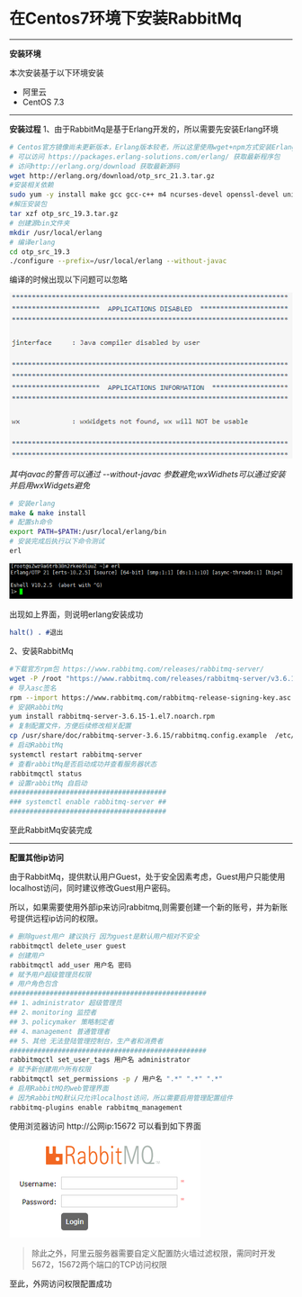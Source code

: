 # 在Centos7环境下安装RabbitMq

---
**安装环境**

本次安装基于以下环境安装
* 阿里云
* CentOS 7.3

---
**安装过程**
1、由于RabbitMq是基于Erlang开发的，所以需要先安装Erlang环境
``` sh
# Centos官方镜像尚未更新版本，Erlang版本较老，所以这里使用wget+npm方式安装Erlang环境
# 可以访问 https://packages.erlang-solutions.com/erlang/ 获取最新程序包
# 访问http://erlang.org/download 获取最新源码
wget http://erlang.org/download/otp_src_21.3.tar.gz
#安装相关依赖
sudo yum -y install make gcc gcc-c++ m4 ncurses-devel openssl-devel unixODBC-devel fop wxWidgets
#解压安装包
tar xzf otp_src_19.3.tar.gz
# 创建源bin文件夹
mkdir /usr/local/erlang
# 编译erlang
cd otp_src_19.3
./configure --prefix=/usr/local/erlang --without-javac
```
编译的时候出现以下问题可以忽略

![configure警告](.image/configure_error.png)

_其中javac的警告可以通过 --without-javac 参数避免;wxWidhets可以通过安装并启用wxWidgets避免_

``` sh
# 安装erlang
make & make install
# 配置sh命令
export PATH=$PATH:/usr/local/erlang/bin
# 安装完成后执行以下命令测试
erl
```
![erlang命令行界面](.image/erlang_shell.png)

出现如上界面，则说明erlang安装成功
``` erlang
halt() . #退出
```


2、安装RabbitMq
```sh
#下载官方rpm包 https://www.rabbitmq.com/releases/rabbitmq-server/
wget -P /root "https://www.rabbitmq.com/releases/rabbitmq-server/v3.6.15/rabbitmq-server-3.6.15-1.el7.noarch.rpm"
# 导入asc签名
rpm --import https://www.rabbitmq.com/rabbitmq-release-signing-key.asc
# 安装RabbitMq
yum install rabbitmq-server-3.6.15-1.el7.noarch.rpm
# 复制配置文件，方便后续修改相关配置
cp /usr/share/doc/rabbitmq-server-3.6.15/rabbitmq.config.example  /etc/rabbitmq/rabbitmq.config # 该步可以省略，不影响启动
# 启动RabbitMq
systemctl restart rabbitmq-server
# 查看rabbitMq是否启动成功并查看服务器状态
rabbitmqctl status
# 设置rabbitMq 自启动
#######################################
### systemctl enable rabbitmq-server ##
#######################################
```

至此RabbitMq安装完成

---

**配置其他ip访问**

由于RabbitMq，提供默认用户Guest，处于安全因素考虑，Guest用户只能使用localhost访问，同时建议修改Guest用户密码。

所以，如果需要使用外部ip来访问rabbitmq,则需要创建一个新的账号，并为新账号提供远程ip访问的权限。

```sh
# 删除guest用户 建议执行 因为guest是默认用户相对不安全
rabbitmqctl delete_user guest
# 创建用户
rabbitmqctl add_user 用户名 密码
# 赋予用户超级管理员权限
# 用户角色包含
#################################################
## 1、administrator 超级管理员
## 2、monitoring 监控者
## 3、policymaker 策略制定者
## 4、management 普通管理者
## 5、其他 无法登陆管理控制台，生产者和消费者
#################################################
rabbitmqctl set_user_tags 用户名 administrator
# 赋予新创建用户所有权限
rabbitmqctl set_permissions -p / 用户名 ".*" ".*" ".*"
# 启用RabbitMQ的web管理界面
# 因为RabbitMQ默认只允许localhost访问，所以需要启用管理配置组件
rabbitmq-plugins enable rabbitmq_management
```

使用浏览器访问 http://公网ip:15672 可以看到如下界面

![rabbitMQ](.image/rabbitmq_login.png)


> 除此之外，阿里云服务器需要自定义配置防火墙过滤权限，需同时开发5672，15672两个端口的TCP访问权限

至此，外网访问权限配置成功
